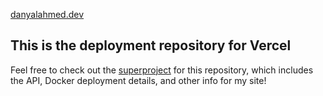 [danyalahmed.dev](danyalahmed.dev)

## This is the deployment repository for Vercel

Feel free to check out the [superproject](https://github.com/theonlynanu/personal-site) for this repository, which includes the API, Docker deployment details, and other info for my site!
